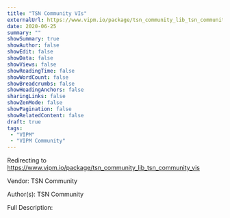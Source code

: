 ```yaml
---
title: "TSN Community VIs"
externalUrl: https://www.vipm.io/package/tsn_community_lib_tsn_community_vis
date: 2020-06-25
summary: ""
showSummary: true
showAuthor: false
showEdit: false
showData: false
showViews: false
showReadingTime: false
showWordCount: false
showBreadcrumbs: false
showHeadingAnchors: false
sharingLinks: false
showZenMode: false
showPagination: false
showRelatedContent: false
draft: true
tags:
 - "VIPM"
 - "VIPM Community"
---
```


Redirecting to https://www.vipm.io/package/tsn_community_lib_tsn_community_vis

Vendor: TSN Community

Author(s): TSN Community
 
Full Description:
